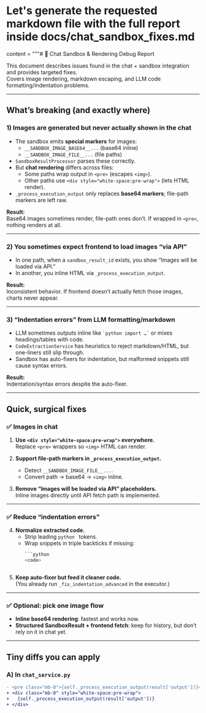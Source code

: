 # Let's generate the requested markdown file with the full report inside docs/chat_sandbox_fixes.md

content = """# 🔎 Chat Sandbox & Rendering Debug Report

This document describes issues found in the chat + sandbox integration and provides targeted fixes.  
Covers image rendering, markdown escaping, and LLM code formatting/indentation problems.

---

## What’s breaking (and exactly where)

### 1) Images are generated but never actually shown in the chat
- The sandbox emits **special markers** for images:
  - `__SANDBOX_IMAGE_BASE64__...` (base64 inline)
  - `__SANDBOX_IMAGE_FILE__...` (file paths)
- `SandboxResultProcessor` parses these correctly.  
- But **chat rendering** differs across files:
  - Some paths wrap output in `<pre>` (escapes `<img>`).
  - Other paths use `<div style="white-space:pre-wrap">` (lets HTML render).  
- `_process_execution_output` only replaces **base64 markers**; file-path markers are left raw.

**Result:**  
Base64 images sometimes render, file-path ones don’t. If wrapped in `<pre>`, nothing renders at all.

---

### 2) You sometimes expect frontend to load images “via API”
- In one path, when a `sandbox_result_id` exists, you show “Images will be loaded via API.”  
- In another, you inline HTML via `_process_execution_output`.

**Result:**  
Inconsistent behavior. If frontend doesn’t actually fetch those images, charts never appear.

---

### 3) “Indentation errors” from LLM formatting/markdown
- LLM sometimes outputs inline like `` `python import …` `` or mixes headings/tables with code.  
- `CodeExtractionService` has heuristics to reject markdown/HTML, but one-liners still slip through.  
- Sandbox has auto-fixers for indentation, but malformed snippets still cause syntax errors.

**Result:**  
Indentation/syntax errors despite the auto-fixer.

---

## Quick, surgical fixes

### ✅ Images in chat
1. **Use `<div style="white-space:pre-wrap">` everywhere.**  
   Replace `<pre>` wrappers so `<img>` HTML can render.

2. **Support file-path markers in `_process_execution_output`.**  
   - Detect `__SANDBOX_IMAGE_FILE__...`.
   - Convert path → base64 → `<img>` inline.

3. **Remove “Images will be loaded via API” placeholders.**  
   Inline images directly until API fetch path is implemented.

---

### ✅ Reduce “indentation errors”
4. **Normalize extracted code.**  
   - Strip leading `python ` tokens.
   - Wrap snippets in triple backticks if missing:
     ```python
     ```python
     <code>
     ```
     ```

5. **Keep auto-fixer but feed it cleaner code.**  
   (You already run `_fix_indentation_advanced` in the executor.)

---

### ✅ Optional: pick one image flow
- **Inline base64 rendering**: fastest and works now.
- **Structured SandboxResult + frontend fetch**: keep for history, but don’t rely on it in chat yet.

---

## Tiny diffs you can apply

### A) In `chat_service.py`
```diff
- <pre class="mb-0">{self._process_execution_output(result['output'])}</pre>
+ <div class="mb-0" style="white-space:pre-wrap">
+   {self._process_execution_output(result['output'])}
+ </div>



